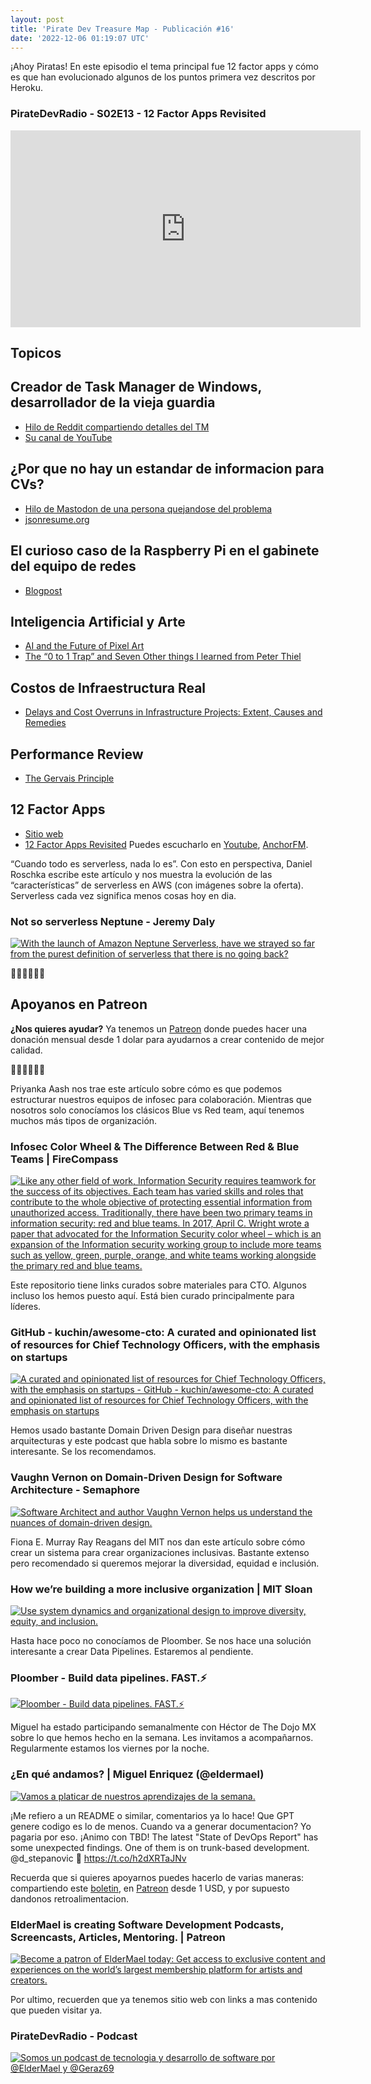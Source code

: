 ```yaml
---
layout: post
title: 'Pirate Dev Treasure Map - Publicación #16'
date: '2022-12-06 01:19:07 UTC'
---
```


¡Ahoy Piratas! En este episodio el tema principal fue 12 factor apps y cómo es que han evolucionado algunos de los puntos primera vez descritos por Heroku.
### PirateDevRadio - S02E13 - 12 Factor Apps Revisited
<iframe
    width="560" 
    height="315" 
    src="https://www.youtube.com/embed/jA3ZtZk-xIY"
    title="YouTube video player" 
    frameborder="0" 
    allow="accelerometer; autoplay; clipboard-write; 
    encrypted-media; gyroscope; picture-in-picture; web-share" 
    allowfullscreen>
</iframe>

## Topicos

## Creador de Task Manager de Windows, desarrollador de la vieja guardia

* [Hilo de Reddit compartiendo detalles del TM](https://old.reddit.com/r/techsupport/comments/gqb915/i_wrote_task_manager_and_i_just_remembered/)
* [Su canal de YouTube](https://www.youtube.com/channel/UCNzszbnvQeFzObW0ghk0Ckw)

## ¿Por que no hay un estandar de informacion para CVs?

* [Hilo de Mastodon de una persona quejandose del problema](https://toot.cat/@woozle/107634232290378715)
* [jsonresume.org](https://jsonresume.org/)

## El curioso caso de la Raspberry Pi en el gabinete del equipo de redes

* [Blogpost](https://blog.haschek.at/2019/the-curious-case-of-the-RasPi-in-our-network.html)

## Inteligencia Artificial y Arte

* [AI and the Future of Pixel Art](https://pixelparmesan.com/ai-and-the-future-of-pixel-art/?s=09&utm_source=pocket_saves)
* [The “0 to 1 Trap” and Seven Other things I learned from Peter Thiel](https://medium.com/the-mission/the-0-to-1-trap-and-seven-other-things-i-learned-from-peter-theil-1d315d180918)

## Costos de Infraestructura Real

* [Delays and Cost Overruns in Infrastructure Projects: Extent, Causes and Remedies](https://www.jstor.org/stable/27807050)

## Performance Review

* [The Gervais Principle](https://notes.alexkehayias.com/the-gervais-principle/)

## 12 Factor Apps

* [Sitio web](https://12factor.net/)
* [12 Factor Apps Revisited](https://architecturenotes.co/12-factor-app-revisited/)
Puedes escucharlo en [Youtube](https://www.youtube.com/channel/UCIQ_yengMK59I2bsL3443sg), [AnchorFM](https://anchor.fm/pirate-dev-radio).

“Cuando todo es serverless, nada lo es”. Con esto en perspectiva, Daniel Roschka escribe este artículo y nos muestra la evolución de las “características” de serverless en AWS (con imágenes sobre la oferta). Serverless cada vez significa menos cosas hoy en dia.
### Not so serverless Neptune - Jeremy Daly
[![With the launch of Amazon Neptune Serverless, have we strayed so far from the purest definition of serverless that there is no going back?](https://s3.amazonaws.com/revue/items/images/019/467/061/web/not-so-serverless-neptune.jpg?1670287002)](https://www.jeremydaly.com/not-so-serverless-neptune/)

🏴‍☠️🏴‍☠️🏴‍☠️

## Apoyanos en Patreon

**¿Nos quieres ayudar?** Ya tenemos un [Patreon](https://www.patreon.com/eldermael) donde puedes hacer una donación mensual desde 1 dolar para ayudarnos a crear contenido de mejor calidad.

🏴‍☠️🏴‍☠️🏴‍☠️

Priyanka Aash nos trae este artículo sobre cómo es que podemos estructurar nuestros equipos de infosec para colaboración. Mientras que nosotros solo conocíamos los clásicos Blue vs Red team, aquí tenemos muchos más tipos de organización.
### Infosec Color Wheel & The Difference Between Red & Blue Teams | FireCompass
[![Like any other field of work, Information Security requires teamwork for the success of its objectives. Each team has varied skills and roles that contribute to the whole objective of protecting essential information from unauthorized access. Traditionally, there have been two primary teams in information security: red and blue teams. In 2017, April C. Wright wrote a paper that advocated for the Information Security color wheel – which is an expansion of the Information security working group to include more teams such as yellow, green, purple, orange, and white teams working alongside the primary red and blue teams.](https://s3.amazonaws.com/revue/items/images/019/467/134/web/cropped-FireCompass-Logo-1.png?1670287311)](https://www.firecompass.com/blog/infosec-color-wheel-the-difference-between-red-blue-teams/?utm_source=pocket_reader)


Este repositorio tiene links curados sobre materiales para CTO. Algunos incluso los hemos puesto aquí. Está bien curado principalmente para líderes.
### GitHub - kuchin/awesome-cto: A curated and opinionated list of resources for Chief Technology Officers, with the emphasis on startups
[![A curated and opinionated list of resources for Chief Technology Officers, with the emphasis on startups - GitHub - kuchin/awesome-cto: A curated and opinionated list of resources for Chief Technology Officers, with the emphasis on startups](https://s3.amazonaws.com/revue/items/images/019/467/154/web/awesome-cto?1670287468)](https://github.com/kuchin/awesome-cto)


Hemos usado bastante Domain Driven Design para diseñar nuestras arquitecturas y este podcast que habla sobre lo mismo es bastante interesante. Se los recomendamos.
### Vaughn Vernon on Domain-Driven Design for Software Architecture - Semaphore
[![Software Architect and author Vaughn Vernon helps us understand the nuances of domain-driven design.](https://s3.amazonaws.com/revue/items/images/019/467/170/web/vaughnvernon.png?1670287650)](https://semaphoreci.com/blog/vaughn-vernon-domain-driven-design)


Fiona E. Murray Ray Reagans del MIT nos dan este artículo sobre cómo crear un sistema para crear organizaciones inclusivas. Bastante extenso pero recomendado si queremos mejorar la diversidad, equidad e inclusión.
### How we’re building a more inclusive organization | MIT Sloan
[![Use system dynamics and organizational design to improve diversity, equity, and inclusion.](https://s3.amazonaws.com/revue/items/images/019/467/253/web/inclusion_1.png?1670288272)](https://mitsloan.mit.edu/ideas-made-to-matter/how-were-building-a-more-inclusive-organization)


Hasta hace poco no conocíamos de Ploomber. Se nos hace una solución interesante a crear Data Pipelines. Estaremos al pendiente.
### Ploomber - Build data pipelines. FAST.⚡️
[![Ploomber - Build data pipelines. FAST.⚡️](https://s3.amazonaws.com/revue/items/images/019/467/267/web/ycombinator_hu709d1623de206d64ba5fdc19c45822dd_81021_3121x0_resize_q90_h2_box_2.jpg?1670288429)](https://ploomber.io/?utm_source=pocket_saves)


Miguel ha estado participando semanalmente con Héctor de The Dojo MX sobre lo que hemos hecho en la semana. Les invitamos a acompañarnos. Regularmente estamos los viernes por la noche.
### ¿En qué andamos? | Miguel Enriquez (@eldermael)
[![Vamos a platicar de nuestros aprendizajes de la semana.](https://s3.amazonaws.com/revue/items/images/019/467/289/web/maxresdefault.jpg?1670288649)](https://www.youtube.com/watch?v=mOMPo36jx4s)


¡Me refiero a un README o similar, comentarios ya lo hace!
Que GPT genere codigo es lo de menos. Cuando va a generar documentacion? Yo pagaria por eso.
¡Animo con TBD!
The latest "State of DevOps Report" has some unexpected findings. One of them is on trunk-based development. @d\_stepanovic 👀 https://t.co/h2dXRTaJNv

Recuerda que si quieres apoyarnos puedes hacerlo de varias maneras: compartiendo este [boletin](http://treasuremap.piratedevradio.tech/), en [Patreon](https://www.patreon.com/eldermael) desde 1 USD, y por supuesto dandonos retroalimentacion.
### ElderMael is creating Software Development Podcasts, Screencasts, Articles, Mentoring. | Patreon
[![Become a patron of ElderMael today: Get access to exclusive content and experiences on the world’s largest membership platform for artists and creators.](https://s3.amazonaws.com/revue/items/images/019/466/997/web/2.jpg?1628975407)](https://www.patreon.com/eldermael)

Por ultimo, recuerden que ya tenemos sitio web con links a mas contenido que pueden visitar ya.
### PirateDevRadio - Podcast
[![Somos un podcast de tecnologia y desarrollo de software por @ElderMael  y @Geraz69](https://s3.amazonaws.com/revue/items/images/019/466/999/web/new-splashscreen-2.jpg?1628976243)](https://piratedevradio.tech/)

        